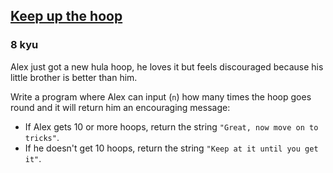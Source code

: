 <h2><a href=https://www.codewars.com/kata/55cb632c1a5d7b3ad0000145/train/csharp target="_blank">Keep up the hoop</a></h2><h3>8 kyu</h3><p>Alex just got a new hula hoop, he loves it but feels discouraged because his little brother is better than him.</p><p>Write a program where Alex can input (<code>n</code>) how many times the hoop goes round and it will return him an encouraging message:</p><ul><li>If Alex gets 10 or more hoops, return the string <code>"Great, now move on to tricks"</code>.</li><li>If he doesn't get 10 hoops, return the string <code>"Keep at it until you get it"</code>.</li></ul>
